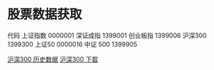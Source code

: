 # 股票数据获取

代码
上证指数  0000001
深证成指  1399001
创业板指  1399006
沪深300   1399300
上证50    0000016
中证 500  1399905

[沪深300 历史数据](http://quotes.money.163.com/trade/lsjysj_zhishu_399300.html)
[沪深300 下载](http://quotes.money.163.com/service/chddata.html?code=1399300&start=20020104&end=20190304&fields=TCLOSE;HIGH;LOW;TOPEN;LCLOSE;CHG;PCHG;VOTURNOVER;VATURNOVER)